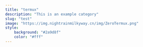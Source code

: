 ```yaml
---
title: "termux"
description: "This is an example category"
slug: "test"
image: "https://img.nightrainmilkyway.cn/img/ZeroTermux.png"
style:
    background: "#2a9d8f"
    color: "#fff"
---
```

